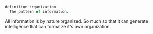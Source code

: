 
```coffee
definition organization
  The pattern of information.
```

All information is by nature organized. So much so that it can generate intelligence that can formalize it's own organization.
